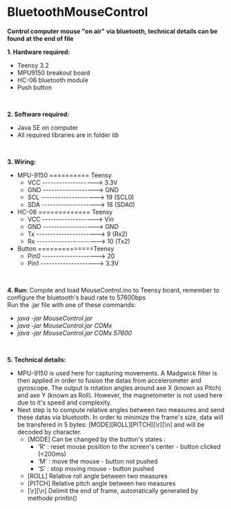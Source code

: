 # BluetoothMouseControl
**Control computer mouse "on air" via bluetooth, technical details can be found at the end of file** </br>

**1. Hardware required:**
  * Teensy 3.2
  * MPU9150 breakout board
  * HC-06 bluetooth module
  * Push button
  </br>

**2. Software required:**
  * Java SE on computer
  * All required libraries are in folder *lib*
  </br>

**3. Wiring:**
  * MPU-9150 ========== Teensy        
    * VCC -------------------> 3.3V   
    * GND -------------------> GND
    * SCL --------------------> 19 (SCL0)
    * SDA --------------------> 18 (SDA0)
  * HC-06 ============= Teensy
    * VCC -------------------> Vin   
    * GND -------------------> GND
    * Tx ----------------------> 9 (Rx2)
    * Rx ----------------------> 10 (Tx2)
  * Button ==============Teensy
    * Pin0 --------------------> 20
    * Pin1 --------------------> 3.3V
  </br>

**4. Run:**
  Compile and load MouseControl.ino to Teensy board, remember to configure the bluetooth's baud rate to 57600bps </br>
  Run the .jar file with one of these commands: </br>
  * *java -jar MouseControl.jar*
  * *java -jar MouseControl.jar COMx*
  * *java -jar MouseControl.jar COMx 57600*
  </br>

**5. Technical details:**
  * MPU-9150 is used here for capturing movements. A Madgwick filter is then applied in order to fusion the datas from accelerometer
  and gyroscope. The output is rotation angles around axe X (known as Pitch) and axe Y (known as Roll). However, the magnetometer is not used here due to it's speed and complexity. 
  * Next step is to compute relative angles between two measures and send these datas via bluetooth. In order to minimize the frame's size, data will be transfered in 5 bytes: [MODE][ROLL][PITCH][\r][\n] and will be decoded by character.
    * [MODE] Can be changed by the button's states :
      * 'R' : reset mouse position to the screen's center - button clicked (<200ms)
      * 'M' : move the mouse - button not pushed
      * 'S' : stop moving mouse - button pushed
    * [ROLL] Relative roll angle between two measures
    * [PITCH] Relative pitch angle between two measures
    * [\r][\n] Delimit the end of frame, automatically generated by methode println() 



